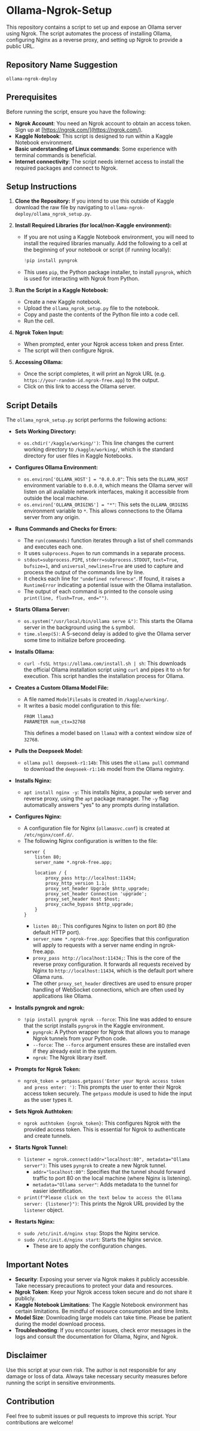 # Ollama-Ngrok-Setup

This repository contains a script to set up and expose an Ollama server using Ngrok. The script automates the process of installing Ollama, configuring Nginx as a reverse proxy, and setting up Ngrok to provide a public URL.

## Repository Name Suggestion

`ollama-ngrok-deploy`

## Prerequisites

Before running the script, ensure you have the following:

-   **Ngrok Account**: You need an Ngrok account to obtain an access token. Sign up at [https://ngrok.com/](https://ngrok.com/).
-   **Kaggle Notebook**: This script is designed to run within a Kaggle Notebook environment.
-   **Basic understanding of Linux commands**: Some experience with terminal commands is beneficial.
-   **Internet connectivity**: The script needs internet access to install the required packages and connect to Ngrok.

## Setup Instructions

1. **Clone the Repository:**
    If you intend to use this outside of Kaggle download the raw file by navigating to `ollama-ngrok-deploy/ollama_ngrok_setup.py`.

2. **Install Required Libraries (for local/non-Kaggle environment):**
    -   If you are not using a Kaggle Notebook environment, you will need to install the required libraries manually. Add the following to a cell at the beginning of your notebook or script (if running locally):
        ```python
        !pip install pyngrok
        ```
    - This uses `pip`, the Python package installer, to install `pyngrok`, which is used for interacting with Ngrok from Python.

3. **Run the Script in a Kaggle Notebook:**
    -   Create a new Kaggle notebook.
    -   Upload the `ollama_ngrok_setup.py` file to the notebook.
    -   Copy and paste the contents of the Python file into a code cell.
    -   Run the cell.

4. **Ngrok Token Input:**
    -   When prompted, enter your Ngrok access token and press Enter.
    -   The script will then configure Ngrok.

5. **Accessing Ollama:**
    -   Once the script completes, it will print an Ngrok URL (e.g. `https://your-random-id.ngrok-free.app`) to the output.
    -   Click on this link to access the Ollama server.

## Script Details

The `ollama_ngrok_setup.py` script performs the following actions:

-   **Sets Working Directory:**
    -   `os.chdir('/kaggle/working/')`: This line changes the current working directory to `/kaggle/working/`, which is the standard directory for user files in Kaggle Notebooks.

-   **Configures Ollama Environment:**
    -   `os.environ['OLLAMA_HOST'] = "0.0.0.0"`: This sets the `OLLAMA_HOST` environment variable to `0.0.0.0`, which means the Ollama server will listen on all available network interfaces, making it accessible from outside the local machine.
    -   `os.environ['OLLAMA_ORIGINS'] = "*"`: This sets the `OLLAMA_ORIGINS` environment variable to `*`. This allows connections to the Ollama server from any origin.

-   **Runs Commands and Checks for Errors:**
    -   The `run(commands)` function iterates through a list of shell commands and executes each one.
    -   It uses `subprocess.Popen` to run commands in a separate process.
    -   `stdout=subprocess.PIPE`, `stderr=subprocess.STDOUT`, `text=True`, `bufsize=1`, and `universal_newlines=True` are used to capture and process the output of the commands line by line.
    -   It checks each line for `"undefined reference"`. If found, it raises a `RuntimeError` indicating a potential issue with the Ollama installation.
    -   The output of each command is printed to the console using `print(line, flush=True, end="")`.

-   **Starts Ollama Server:**
    -   `os.system("/usr/local/bin/ollama serve &")`: This starts the Ollama server in the background using the `&` symbol.
    -   `time.sleep(5)`: A 5-second delay is added to give the Ollama server some time to initialize before proceeding.

-   **Installs Ollama:**
    -   `curl -fsSL https://ollama.com/install.sh | sh`: This downloads the official Ollama installation script using `curl` and pipes it to `sh` for execution. This script handles the installation process for Ollama.

-   **Creates a Custom Ollama Model File:**
    -   A file named `ModelFilesabs` is created in `/kaggle/working/`.
    -   It writes a basic model configuration to this file:
        ```
        FROM llama3
        PARAMETER num_ctx=32768
        ```
        This defines a model based on `llama3` with a context window size of `32768`.

-   **Pulls the Deepseek Model:**
    -   `ollama pull deepseek-r1:14b`: This uses the `ollama pull` command to download the `deepseek-r1:14b` model from the Ollama registry.

-   **Installs Nginx:**
    -   `apt install nginx -y`: This installs Nginx, a popular web server and reverse proxy, using the `apt` package manager. The `-y` flag automatically answers "yes" to any prompts during installation.

-   **Configures Nginx:**
    -   A configuration file for Nginx (`ollamasvc.conf`) is created at `/etc/nginx/conf.d/`.
    -   The following Nginx configuration is written to the file:
        ```nginx
        server {
            listen 80;
            server_name *.ngrok-free.app;

            location / {
                proxy_pass http://localhost:11434;
                proxy_http_version 1.1;
                proxy_set_header Upgrade $http_upgrade;
                proxy_set_header Connection 'upgrade';
                proxy_set_header Host $host;
                proxy_cache_bypass $http_upgrade;
            }
        }
        ```
        - `listen 80;`: This configures Nginx to listen on port 80 (the default HTTP port).
        - `server_name *.ngrok-free.app`: Specifies that this configuration will apply to requests with a server name ending in ngrok-free.app.
        - `proxy_pass http://localhost:11434;`: This is the core of the reverse proxy configuration. It forwards all requests received by Nginx to `http://localhost:11434`, which is the default port where Ollama runs.
        - The other `proxy_set_header` directives are used to ensure proper handling of WebSocket connections, which are often used by applications like Ollama.

-   **Installs pyngrok and ngrok:**
    -   `!pip install pyngrok ngrok --force`: This line was added to ensure that the script installs `pyngrok` in the Kaggle environment.
        -   `pyngrok`: A Python wrapper for Ngrok that allows you to manage Ngrok tunnels from your Python code.
        - `--force`: The `--force` argument ensures these are installed even if they already exist in the system.
        -   `ngrok`: The Ngrok library itself.

-   **Prompts for Ngrok Token:**
    -   `ngrok_token = getpass.getpass('Enter your Ngrok access token and press enter: ')`: This prompts the user to enter their Ngrok access token securely. The `getpass` module is used to hide the input as the user types it.

-   **Sets Ngrok Authtoken:**
    -   `ngrok authtoken {ngrok_token}`: This configures Ngrok with the provided access token. This is essential for Ngrok to authenticate and create tunnels.

-   **Starts Ngrok Tunnel:**
    -   `listener = ngrok.connect(addr="localhost:80", metadata="Ollama server")`: This uses `pyngrok` to create a new Ngrok tunnel.
        -   `addr="localhost:80"`: Specifies that the tunnel should forward traffic to port 80 on the local machine (where Nginx is listening).
        -   `metadata="Ollama server"`: Adds metadata to the tunnel for easier identification.
    -   `print(f"Please click on the text below to access the Ollama server: {listener}")`: This prints the Ngrok URL provided by the `listener` object.

-   **Restarts Nginx:**
    -   `sudo /etc/init.d/nginx stop`: Stops the Nginx service.
    -   `sudo /etc/init.d/nginx start`: Starts the Nginx service.
        - These are to apply the configuration changes.

## Important Notes

-   **Security**: Exposing your server via Ngrok makes it publicly accessible. Take necessary precautions to protect your data and resources.
-   **Ngrok Token**: Keep your Ngrok access token secure and do not share it publicly.
-   **Kaggle Notebook Limitations**: The Kaggle Notebook environment has certain limitations. Be mindful of resource consumption and time limits.
-   **Model Size**: Downloading large models can take time. Please be patient during the model download process.
-   **Troubleshooting**: If you encounter issues, check error messages in the logs and consult the documentation for Ollama, Nginx, and Ngrok.

## Disclaimer

Use this script at your own risk. The author is not responsible for any damage or loss of data. Always take necessary security measures before running the script in sensitive environments.

## Contribution

Feel free to submit issues or pull requests to improve this script. Your contributions are welcome!
